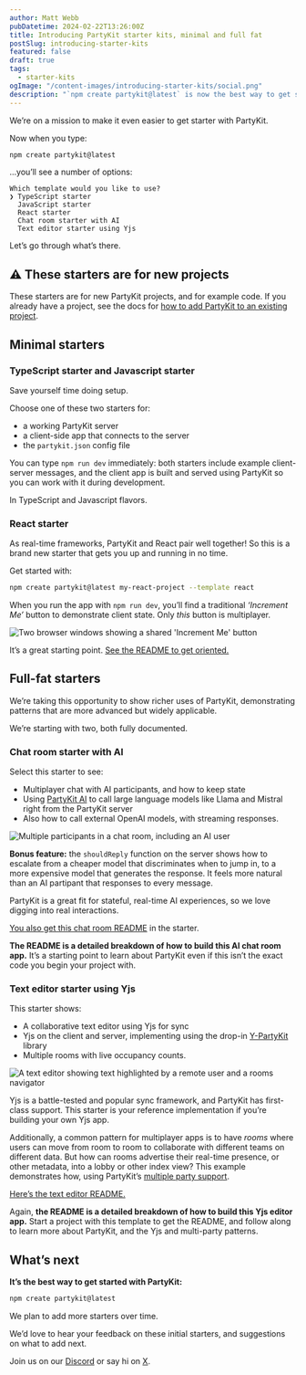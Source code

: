 ```yaml
---
author: Matt Webb
pubDatetime: 2024-02-22T13:26:00Z
title: Introducing PartyKit starter kits, minimal and full fat
postSlug: introducing-starter-kits
featured: false
draft: true
tags:
  - starter-kits
ogImage: "/content-images/introducing-starter-kits/social.png"
description: "`npm create partykit@latest` is now the best way to get started with PartyKit. Choose from five templates."
---
```


We’re on a mission to make it even easier to get starter with PartyKit.

Now when you type:

```bash
npm create partykit@latest
```

…you’ll see a number of options:

```
Which template would you like to use?
❯ TypeScript starter
  JavaScript starter
  React starter
  Chat room starter with AI
  Text editor starter using Yjs
```

Let’s go through what’s there.

## ⚠️ These starters are for new projects

These starters are for new PartyKit projects, and for example code. If you already have a project, see the docs for [how to add PartyKit to an existing project](https://docs.partykit.io/add-to-existing-project/).

## Minimal starters

### TypeScript starter and Javascript starter

Save yourself time doing setup.

Choose one of these two starters for:

- a working PartyKit server
- a client-side app that connects to the server
- the `partykit.json` config file

You can type `npm run dev` immediately: both starters include example client-server messages, and the client app is built and served using PartyKit so you can work with it during development.

In TypeScript and Javascript flavors.

### React starter

As real-time frameworks, PartyKit and React pair well together! So this is a brand new starter that gets you up and running in no time.

Get started with:

```bash
npm create partykit@latest my-react-project --template react
```

When you run the app with `npm run dev`, you’ll find a traditional _‘Increment Me’_ button to demonstrate client state. Only _this_ button is multiplayer.

![Two browser windows showing a shared 'Increment Me' button](/content-images/introducing-starter-kits/react-starter.png)

It’s a great starting point. [See the README to get oriented.](https://github.com/partykit/templates/blob/main/templates/react/README.md)

## Full-fat starters

We’re taking this opportunity to show richer uses of PartyKit, demonstrating patterns that are more advanced but widely applicable.

We’re starting with two, both fully documented.

### Chat room starter with AI

Select this starter to see:

- Multiplayer chat with AI participants, and how to keep state
- Using [PartyKit AI](https://docs.partykit.io/reference/partykit-ai/) to call large language models like Llama and Mistral right from the PartyKit server
- Also how to call external OpenAI models, with streaming responses.

![Multiple participants in a chat room, including an AI user](/content-images/introducing-starter-kits/ai-joke.gif)

**Bonus feature:** the `shouldReply` function on the server shows how to escalate from a cheaper model that discriminates when to jump in, to a more expensive model that generates the response. It feels more natural than an AI partipant that responses to every message.

PartyKit is a great fit for stateful, real-time AI experiences, so we love digging into real interactions.

[You also get this chat room README](https://github.com/partykit/templates/blob/main/templates/chat-room/README.md) in the starter.

**The README is a detailed breakdown of how to build this AI chat room app.** It’s a starting point to learn about PartyKit even if this isn’t the exact code you begin your project with.

### Text editor starter using Yjs

This starter shows:

- A collaborative text editor using Yjs for sync
- Yjs on the client and server, implementing using the drop-in [Y-PartyKit](https://docs.partykit.io/reference/y-partykit-api/) library
- Multiple rooms with live occupancy counts.

![A text editor showing text highlighted by a remote user and a rooms navigator](/content-images/introducing-starter-kits/yjs-editor.png)

Yjs is a battle-tested and popular sync framework, and PartyKit has first-class support. This starter is your reference implementation if you’re building your own Yjs app.

Additionally, a common pattern for multiplayer apps is to have _rooms_ where users can move from room to room to collaborate with different teams on different data. But how can rooms advertise their real-time presence, or other metadata, into a lobby or other index view? This example demonstrates how, using PartyKit’s [multiple party support](https://docs.partykit.io/guides/using-multiple-parties-per-project/).

[Here’s the text editor README.](https://github.com/partykit/templates/blob/main/templates/text-editor/README.md)

Again, **the README is a detailed breakdown of how to build this Yjs editor app.** Start a project with this template to get the README, and follow along to learn more about PartyKit, and the Yjs and multi-party patterns.

## What’s next

**It’s the best way to get started with PartyKit:**

```bash
npm create partykit@latest
```

We plan to add more starters over time.

We’d love to hear your feedback on these initial starters, and suggestions on what to add next.

Join us on our [Discord](https://discord.gg/GJwKKTcQ7W) or say hi on [X](https://twitter.com/partykit_io).
